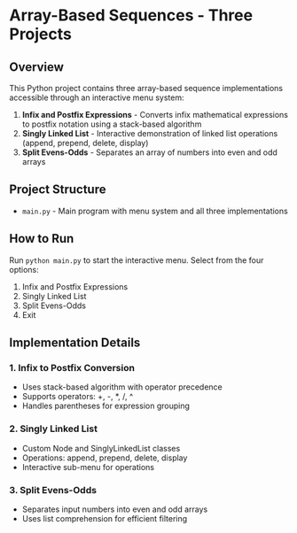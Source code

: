 # Array-Based Sequences - Three Projects

## Overview
This Python project contains three array-based sequence implementations accessible through an interactive menu system:

1. **Infix and Postfix Expressions** - Converts infix mathematical expressions to postfix notation using a stack-based algorithm
2. **Singly Linked List** - Interactive demonstration of linked list operations (append, prepend, delete, display)
3. **Split Evens-Odds** - Separates an array of numbers into even and odd arrays

## Project Structure
- `main.py` - Main program with menu system and all three implementations

## How to Run
Run `python main.py` to start the interactive menu. Select from the four options:
1. Infix and Postfix Expressions
2. Singly Linked List
3. Split Evens-Odds
4. Exit

## Implementation Details

### 1. Infix to Postfix Conversion
- Uses stack-based algorithm with operator precedence
- Supports operators: +, -, *, /, ^
- Handles parentheses for expression grouping

### 2. Singly Linked List
- Custom Node and SinglyLinkedList classes
- Operations: append, prepend, delete, display
- Interactive sub-menu for operations

### 3. Split Evens-Odds
- Separates input numbers into even and odd arrays
- Uses list comprehension for efficient filtering
